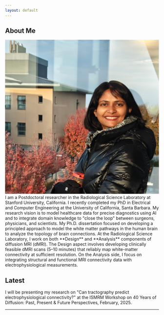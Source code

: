 ```yaml
---
layout: default
---
```

## About Me

<img class="profile-picture" src="shailja.jpg">
I am a Postdoctoral researcher in the Radiological Science Laboratory at Stanford University, California. I recently completed my PhD in Electrical and Computer Engineering at the University of California, Santa Barbara. My research vision is to model healthcare data for precise diagnostics using AI and to integrate domain knowledge to "close the loop" between surgeons, physicians, and scientists. My Ph.D. dissertation focused on developing a principled approach to model the white matter pathways in the human brain to analyze the topology of brain connections. At the Radiological Science Laboratory, I work on both **Design** and **Analysis** components of diffusion MRI (dMRI). The Design aspect involves developing clinically feasible dMRI scans (5–10 minutes) that reliably map white-matter connectivity at sufficient resolution. On the Analysis side, I focus on integrating structural and functional MRI connectivity data with electrophysiological measurements. 

## Latest

I will be presenting my research on "Can tractography predict electrophysiological connectivity?" at the ISMRM Workshop on 40 Years of Diffusion: Past, Present & Future Perspectives, February, 2025.

<hr>
